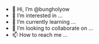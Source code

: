 - 👋 Hi, I’m @bungholyow
- 👀 I’m interested in ...
- 🌱 I’m currently learning ...
- 💞️ I’m looking to collaborate on ...
- 📫 How to reach me ...

<!---
bungholyow/bungholyow is a ✨ special ✨ repository because its `README.md` (this file) appears on your GitHub profile.
You can click the Preview link to take a look at your changes.
--->
